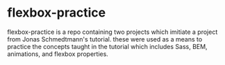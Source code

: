 # flexbox-practice

flexbox-practice is a repo containing two projects which imitiate a project from Jonas Schmedtmann's tutorial. 
these were used as a means to practice the concepts taught in the tutorial which includes Sass, BEM, animations, and flexbox properties.

